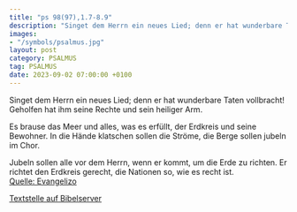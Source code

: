 ```yaml
---
title: "ps 98(97),1.7-8.9"
description: "Singet dem Herrn ein neues Lied; denn er hat wunderbare Taten vollbracht! Geholfen hat ihm seine Rechte und sein heiliger Arm.  Es brause das Meer und alles, was es erfüllt, der Erdkreis und seine Bewohner. In die Hände klatschen sollen die Ströme, die Berge sollen jubeln im...."
images:
- "/symbols/psalmus.jpg"
layout: post
category: PSALMUS
tag: PSALMUS
date: 2023-09-02 07:00:00 +0100
---
```

Singet dem Herrn ein neues Lied;
denn er hat wunderbare Taten vollbracht!
Geholfen hat ihm seine Rechte
und sein heiliger Arm.

Es brause das Meer und alles, was es erfüllt,
der Erdkreis und seine Bewohner.
In die Hände klatschen sollen die Ströme,
die Berge sollen jubeln im Chor.<!--more-->

Jubeln sollen alle vor dem Herrn, wenn er kommt,
um die Erde zu richten.
Er richtet den Erdkreis gerecht,
die Nationen so, wie es recht ist.<br>
[Quelle: Evangelizo](https://evangeliumtagfuertag.org/DE/gospel)

[Textstelle auf Bibelserver](https://www.bibleserver.com/EU/ps98(97),1.7-8.9)
